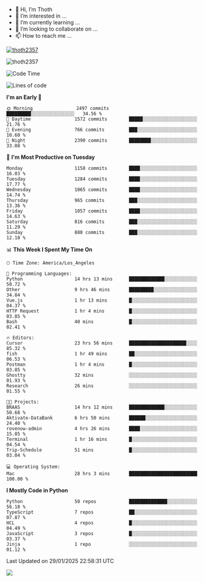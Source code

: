 <!---
thoth2357/thoth2357 is a ✨ special ✨ repository because its `README.md` (this file) appears on your GitHub profile.
You can click the Preview link to take a look at your changes.
--->

- 👋 Hi, I’m Thoth
- 👀 I’m interested in ...
- 🌱 I’m currently learning ...
- 💞️ I’m looking to collaborate on ...
- 📫 How to reach me ...


<p align="left"> <a href="https://github.com/ryo-ma/github-profile-trophy"><img src="https://github-profile-trophy.vercel.app/?username=thoth2357&theme=gruvbox&no-bg=true&no-frame=false&title=MultiLanguage,Commits,Repositories,Stars,Followers,PullRequest,Reviews,Issues" alt="thoth2357" /></a> </p>

<p align="left"> <img src="https://komarev.com/ghpvc/?username=thoth2357&label=Profile%20views&color=0e75b6&style=flat" alt="thoth2357" /> </p>

<!--START_SECTION:waka-->
![Code Time](http://img.shields.io/badge/Code%20Time-3%2C159%20hrs%2041%20mins-blue)

![Lines of code](https://img.shields.io/badge/From%20Hello%20World%20I%27ve%20Written-30.8%20million%20lines%20of%20code-blue)

**I'm an Early 🐤** 

```text
🌞 Morning                2497 commits        █████████░░░░░░░░░░░░░░░░   34.56 % 
🌆 Daytime                1572 commits        █████░░░░░░░░░░░░░░░░░░░░   21.76 % 
🌃 Evening                766 commits         ███░░░░░░░░░░░░░░░░░░░░░░   10.60 % 
🌙 Night                  2390 commits        ████████░░░░░░░░░░░░░░░░░   33.08 % 
```
📅 **I'm Most Productive on Tuesday** 

```text
Monday                   1158 commits        ████░░░░░░░░░░░░░░░░░░░░░   16.03 % 
Tuesday                  1284 commits        ████░░░░░░░░░░░░░░░░░░░░░   17.77 % 
Wednesday                1065 commits        ████░░░░░░░░░░░░░░░░░░░░░   14.74 % 
Thursday                 965 commits         ███░░░░░░░░░░░░░░░░░░░░░░   13.36 % 
Friday                   1057 commits        ████░░░░░░░░░░░░░░░░░░░░░   14.63 % 
Saturday                 816 commits         ███░░░░░░░░░░░░░░░░░░░░░░   11.29 % 
Sunday                   880 commits         ███░░░░░░░░░░░░░░░░░░░░░░   12.18 % 
```


📊 **This Week I Spent My Time On** 

```text
🕑︎ Time Zone: America/Los_Angeles

💬 Programming Languages: 
Python                   14 hrs 13 mins      █████████████░░░░░░░░░░░░   50.72 % 
Other                    9 hrs 46 mins       █████████░░░░░░░░░░░░░░░░   34.84 % 
Vue.js                   1 hr 13 mins        █░░░░░░░░░░░░░░░░░░░░░░░░   04.37 % 
HTTP Request             1 hr 4 mins         █░░░░░░░░░░░░░░░░░░░░░░░░   03.85 % 
Bash                     40 mins             █░░░░░░░░░░░░░░░░░░░░░░░░   02.41 % 

🔥 Editors: 
Cursor                   23 hrs 56 mins      █████████████████████░░░░   85.32 % 
fish                     1 hr 49 mins        ██░░░░░░░░░░░░░░░░░░░░░░░   06.53 % 
Postman                  1 hr 4 mins         █░░░░░░░░░░░░░░░░░░░░░░░░   03.85 % 
Ghostty                  32 mins             ░░░░░░░░░░░░░░░░░░░░░░░░░   01.93 % 
Research                 26 mins             ░░░░░░░░░░░░░░░░░░░░░░░░░   01.55 % 

🐱‍💻 Projects: 
BRAAS                    14 hrs 12 mins      █████████████░░░░░░░░░░░░   50.68 % 
Aktivate-DataBank        6 hrs 50 mins       ██████░░░░░░░░░░░░░░░░░░░   24.40 % 
rovenow-admin            4 hrs 26 mins       ████░░░░░░░░░░░░░░░░░░░░░   15.85 % 
Terminal                 1 hr 16 mins        █░░░░░░░░░░░░░░░░░░░░░░░░   04.54 % 
Trip-Schedule            51 mins             █░░░░░░░░░░░░░░░░░░░░░░░░   03.04 % 

💻 Operating System: 
Mac                      28 hrs 3 mins       █████████████████████████   100.00 % 
```

**I Mostly Code in Python** 

```text
Python                   50 repos            ██████████████░░░░░░░░░░░   56.18 % 
TypeScript               7 repos             ██░░░░░░░░░░░░░░░░░░░░░░░   07.87 % 
HCL                      4 repos             █░░░░░░░░░░░░░░░░░░░░░░░░   04.49 % 
JavaScript               3 repos             █░░░░░░░░░░░░░░░░░░░░░░░░   03.37 % 
Jinja                    1 repo              ░░░░░░░░░░░░░░░░░░░░░░░░░   01.12 % 
```




 Last Updated on 29/01/2025 22:58:31 UTC
<!--END_SECTION:waka-->
<!--![](http://github-profile-summary-cards.vercel.app/api/cards/profile-details?username=thoth2357&theme=2077)

![](http://github-profile-summary-cards.vercel.app/api/cards/stats?username=thoth2357&theme=2077)![](http://github-profile-summary-cards.vercel.app/api/cards/productive-time?username=thoth2357&theme=2077&utcOffset=8) -->
<img src="https://t.bkit.co/w_6789c39040b80.gif" />
